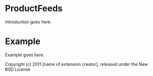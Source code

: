 ProductFeeds
============

Introduction goes here.


Example
=======

Example goes here.


Copyright (c) 2011 [name of extension creator], released under the New BSD License

